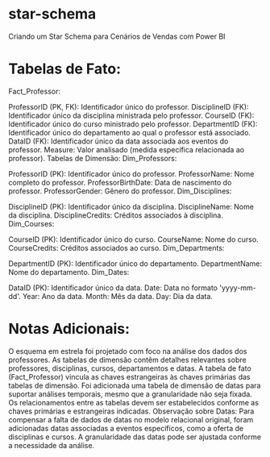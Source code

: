 # star-schema
Criando um Star Schema para Cenários de Vendas com Power BI


# Tabelas de Fato:
Fact_Professor:

ProfessorID (PK, FK): Identificador único do professor.
DisciplineID (FK): Identificador único da disciplina ministrada pelo professor.
CourseID (FK): Identificador único do curso ministrado pelo professor.
DepartmentID (FK): Identificador único do departamento ao qual o professor está associado.
DataID (FK): Identificador único da data associada aos eventos do professor.
Measure: Valor analisado (medida específica relacionada ao professor).
Tabelas de Dimensão:
Dim_Professors:

ProfessorID (PK): Identificador único do professor.
ProfessorName: Nome completo do professor.
ProfessorBirthDate: Data de nascimento do professor.
ProfessorGender: Gênero do professor.
Dim_Disciplines:

DisciplineID (PK): Identificador único da disciplina.
DisciplineName: Nome da disciplina.
DisciplineCredits: Créditos associados à disciplina.
Dim_Courses:

CourseID (PK): Identificador único do curso.
CourseName: Nome do curso.
CourseCredits: Créditos associados ao curso.
Dim_Departments:

DepartmentID (PK): Identificador único do departamento.
DepartmentName: Nome do departamento.
Dim_Dates:

DataID (PK): Identificador único da data.
Date: Data no formato 'yyyy-mm-dd'.
Year: Ano da data.
Month: Mês da data.
Day: Dia da data.

# Notas Adicionais:
O esquema em estrela foi projetado com foco na análise dos dados dos professores.
As tabelas de dimensão contêm detalhes relevantes sobre professores, disciplinas, cursos, departamentos e datas.
A tabela de fato (Fact_Professor) vincula as chaves estrangeiras às chaves primárias das tabelas de dimensão.
Foi adicionada uma tabela de dimensão de datas para suportar análises temporais, mesmo que a granularidade não seja fixada.
Os relacionamentos entre as tabelas devem ser estabelecidos conforme as chaves primárias e estrangeiras indicadas.
Observação sobre Datas:
Para compensar a falta de dados de datas no modelo relacional original, foram adicionadas datas associadas a eventos específicos, como a oferta de disciplinas e cursos. A granularidade das datas pode ser ajustada conforme a necessidade da análise.
